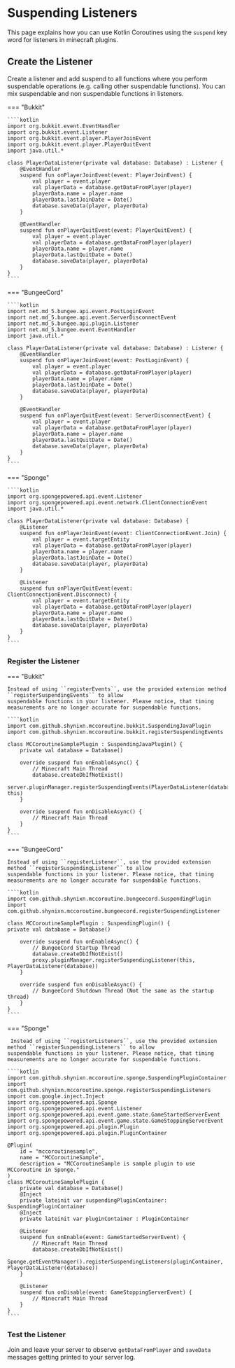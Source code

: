 # Suspending Listeners

This page explains how you can use Kotlin Coroutines using the ``suspend`` key word for listeners in minecraft plugins.

## Create the Listener

Create a listener and add suspend to all functions where you perform suspendable operations (e.g. calling other
suspendable functions). You can mix suspendable and non suspendable functions in listeners.

=== "Bukkit"

    ````kotlin
    import org.bukkit.event.EventHandler
    import org.bukkit.event.Listener
    import org.bukkit.event.player.PlayerJoinEvent
    import org.bukkit.event.player.PlayerQuitEvent
    import java.util.*
    
    class PlayerDataListener(private val database: Database) : Listener {
        @EventHandler
        suspend fun onPlayerJoinEvent(event: PlayerJoinEvent) {
            val player = event.player
            val playerData = database.getDataFromPlayer(player)
            playerData.name = player.name
            playerData.lastJoinDate = Date()
            database.saveData(player, playerData)
        }
    
        @EventHandler
        suspend fun onPlayerQuitEvent(event: PlayerQuitEvent) {
            val player = event.player
            val playerData = database.getDataFromPlayer(player)
            playerData.name = player.name
            playerData.lastQuitDate = Date()
            database.saveData(player, playerData)
        }
    }
    ````

=== "BungeeCord"

    ````kotlin
    import net.md_5.bungee.api.event.PostLoginEvent
    import net.md_5.bungee.api.event.ServerDisconnectEvent
    import net.md_5.bungee.api.plugin.Listener
    import net.md_5.bungee.event.EventHandler
    import java.util.*
    
    class PlayerDataListener(private val database: Database) : Listener {
        @EventHandler
        suspend fun onPlayerJoinEvent(event: PostLoginEvent) {
            val player = event.player
            val playerData = database.getDataFromPlayer(player)
            playerData.name = player.name
            playerData.lastJoinDate = Date()
            database.saveData(player, playerData)
        }
    
        @EventHandler
        suspend fun onPlayerQuitEvent(event: ServerDisconnectEvent) {
            val player = event.player
            val playerData = database.getDataFromPlayer(player)
            playerData.name = player.name
            playerData.lastQuitDate = Date()
            database.saveData(player, playerData)
        }
    }
    ````

=== "Sponge"

    ````kotlin
    import org.spongepowered.api.event.Listener
    import org.spongepowered.api.event.network.ClientConnectionEvent
    import java.util.*
    
    class PlayerDataListener(private val database: Database) {
        @Listener
        suspend fun onPlayerJoinEvent(event: ClientConnectionEvent.Join) {
            val player = event.targetEntity
            val playerData = database.getDataFromPlayer(player)
            playerData.name = player.name
            playerData.lastJoinDate = Date()
            database.saveData(player, playerData)
        }
    
        @Listener
        suspend fun onPlayerQuitEvent(event: ClientConnectionEvent.Disconnect) {
            val player = event.targetEntity
            val playerData = database.getDataFromPlayer(player)
            playerData.name = player.name
            playerData.lastQuitDate = Date()
            database.saveData(player, playerData)
        }
    }
    ````

### Register the Listener 

=== "Bukkit"

    Instead of using ``registerEvents``, use the provided extension method ``registerSuspendingEvents`` to allow
    suspendable functions in your listener. Please notice, that timing measurements are no longer accurate for suspendable functions.

    ````kotlin
    import com.github.shynixn.mccoroutine.bukkit.SuspendingJavaPlugin
    import com.github.shynixn.mccoroutine.bukkit.registerSuspendingEvents
    
    class MCCoroutineSamplePlugin : SuspendingJavaPlugin() {
        private val database = Database()
    
        override suspend fun onEnableAsync() {
            // Minecraft Main Thread
            database.createDbIfNotExist()
            server.pluginManager.registerSuspendingEvents(PlayerDataListener(database), this)
        }
    
        override suspend fun onDisableAsync() {
            // Minecraft Main Thread
        }
    }
    ````

=== "BungeeCord"

    Instead of using ``registerListener``, use the provided extension method ``registerSuspendingListener`` to allow
    suspendable functions in your listener. Please notice, that timing measurements are no longer accurate for suspendable functions.

    ````kotlin
    import com.github.shynixn.mccoroutine.bungeecord.SuspendingPlugin
    import com.github.shynixn.mccoroutine.bungeecord.registerSuspendingListener
    
    class MCCoroutineSamplePlugin : SuspendingPlugin() {
    private val database = Database()
    
        override suspend fun onEnableAsync() {
            // BungeeCord Startup Thread
            database.createDbIfNotExist()
            proxy.pluginManager.registerSuspendingListener(this, PlayerDataListener(database))
        }
    
        override suspend fun onDisableAsync() {
            // BungeeCord Shutdown Thread (Not the same as the startup thread)
        }
    }
    ````

=== "Sponge"

     Instead of using ``registerListeners``, use the provided extension method ``registerSuspendingListeners`` to allow
    suspendable functions in your listener. Please notice, that timing measurements are no longer accurate for suspendable functions.

    ````kotlin
    import com.github.shynixn.mccoroutine.sponge.SuspendingPluginContainer
    import com.github.shynixn.mccoroutine.sponge.registerSuspendingListeners
    import com.google.inject.Inject
    import org.spongepowered.api.Sponge
    import org.spongepowered.api.event.Listener
    import org.spongepowered.api.event.game.state.GameStartedServerEvent
    import org.spongepowered.api.event.game.state.GameStoppingServerEvent
    import org.spongepowered.api.plugin.Plugin
    import org.spongepowered.api.plugin.PluginContainer

    @Plugin(
        id = "mccoroutinesample",
        name = "MCCoroutineSample",
        description = "MCCoroutineSample is sample plugin to use MCCoroutine in Sponge."
    )
    class MCCoroutineSamplePlugin {
        private val database = Database()
        @Inject
        private lateinit var suspendingPluginContainer: SuspendingPluginContainer
        @Inject
        private lateinit var pluginContainer : PluginContainer
    
        @Listener
        suspend fun onEnable(event: GameStartedServerEvent) {
            // Minecraft Main Thread
            database.createDbIfNotExist()
            Sponge.getEventManager().registerSuspendingListeners(pluginContainer, PlayerDataListener(database))
        }
    
        @Listener
        suspend fun onDisable(event: GameStoppingServerEvent) {
            // Minecraft Main Thread
        }
    }
    ````

### Test the Listener

Join and leave your server to observe ``getDataFromPlayer`` and ``saveData`` messages getting printed to your server log.
